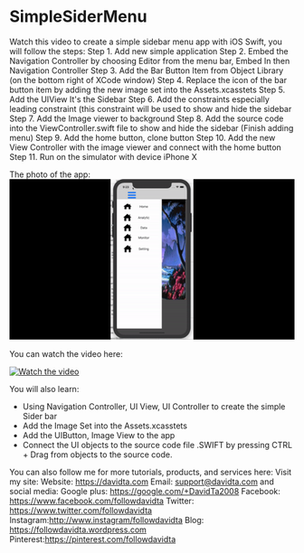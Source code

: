 # SimpleSiderMenu
Watch this video to create a simple sidebar menu app with iOS Swift, you will follow the steps:
Step 1. Add new simple application
Step 2. Embed the Navigation Controller by choosing Editor from the menu bar, Embed In then Navigation Controller
Step 3. Add the Bar Button Item from Object Library (on the bottom right of XCode window)
Step 4. Replace the icon of the bar button item by adding the new image set into the Assets.xcasstets
Step 5. Add the UIView It's the Sidebar
Step 6. Add the constraints especially leading constraint (this constraint will be used to show and hide the sidebar
Step 7. Add the Image viewer to background
Step 8. Add the source code into the ViewController.swift file to show and hide the sidebar (Finish adding menu)
Step 9. Add the home button, clone button
Step 10. Add the new View Controller with the image viewer and connect with the home button
Step 11. Run on the simulator with device iPhone X

The photo of the app:
![alt text](https://github.com/taminhtu/SimpleSiderMenu/blob/master/Create%20Simple%20Sidebar%20Swift%20iOS.gif)


You can watch the video here:


[![Watch the video](https://raw.github.com/GabLeRoux/WebMole/master/ressources/WebMole_Youtube_Video.png)](https://www.youtube.com/watch?v=4m66M7KJuX4&t=416s)


You will also learn:
- Using Navigation Controller, UI View, UI Controller to create the simple Sider bar
- Add the Image Set into the Assets.xcasstets
- Add the UIButton, Image View to the app
- Connect the UI objects to the source code file .SWIFT by pressing CTRL + Drag from objects to the source code.


You can also follow me for more tutorials, products, and services here:
Visit my site:
Website: https://davidta.com
Email: support@davidta.com
and social media:
Google plus: https://google.com/+DavidTa2008
Facebook: https://www.facebook.com/followdavidta
Twitter: https://www.twitter.com/followdavidta
Instagram:http://www.instagram/followdavidta
Blog: https://followdavidta.wordpress.com
Pinterest:https://pinterest.com/followdavidta
